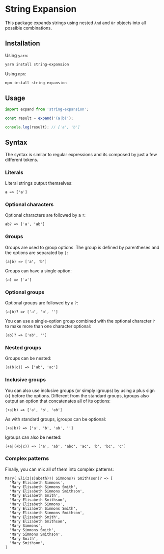 # String Expansion

This package expands strings using nested `And` and `Or` objects into all
possible combinations.

## Installation

Using `yarn`:

```bash
yarn install string-expansion
```

Using `npm`:

```bash
npm install string-expansion
```

## Usage

```javascript
import expand from 'string-expansion';

const result = expand('(a|b)');

console.log(result); // ['a', 'b']
```

## Syntax

The syntax is similar to regular expressions and its composed by just a few
different tokens.

### Literals

Literal strings output themselves:

```
a => ['a']
```

### Optional characters

Optional characters are followed by a `?`:

```
ab? => ['a', 'ab']
```

### Groups

Groups are used to group options. The group is defined by parentheses and the
options are separated by `|`:

```
(a|b) => ['a', 'b']
```

Groups can have a single option:

```
(a) => ['a']
```

### Optional groups

Optional groups are followed by a `?`:

```
(a|b)? => ['a', 'b', '']
```

You can use a single-option group combined with the optional character `?` to
make more than one character optional:

```
(ab)? => ['ab', '']
```

### Nested groups

Groups can be nested:

```
(a(b|c)) => ['ab', 'ac']
```

### Inclusive groups

You can also use inclusive groups (or simply igroups) by using a plus sign (`+`)
before the options. Different from the standard groups, igroups also output an
option that concatenates all of its options:

```
(+a|b) => ['a', 'b', 'ab']
```

As with standard groups, igroups can be optional:

```
(+a|b)? => ['a', 'b', 'ab', '']
```

Igroups can also be nested:

```
(+a|(+b|c)) => ['a', 'ab', 'abc', 'ac', 'b', 'bc', 'c']
```

### Complex patterns

Finally, you can mix all of them into complex patterns:

```
Mary( Eli(z|s)abeth)?( Simmons)? Smith(son)? => [
  'Mary Elisabeth Simmons',
  'Mary Elisabeth Simmons Smith',
  'Mary Elisabeth Simmons Smithson',
  'Mary Elisabeth Smith',
  'Mary Elisabeth Smithson',
  'Mary Elizabeth Simmons',
  'Mary Elizabeth Simmons Smith',
  'Mary Elizabeth Simmons Smithson',
  'Mary Elizabeth Smith',
  'Mary Elizabeth Smithson',
  'Mary Simmons',
  'Mary Simmons Smith',
  'Mary Simmons Smithson',
  'Mary Smith',
  'Mary Smithson',
]
```
